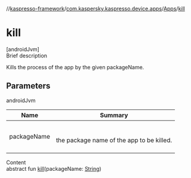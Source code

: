 //[kaspresso-framework](../../index.md)/[com.kaspersky.kaspresso.device.apps](../index.md)/[Apps](index.md)/[kill](kill.md)



# kill  
[androidJvm]  
Brief description  


Kills the process of the app by the given packageName.



## Parameters  
  
androidJvm  
  
|  Name|  Summary| 
|---|---|
| packageName| <br><br>the package name of the app to be killed.<br><br>
  
  
Content  
abstract fun [kill](kill.md)(packageName: [String](https://kotlinlang.org/api/latest/jvm/stdlib/kotlin/-string/index.html))  



